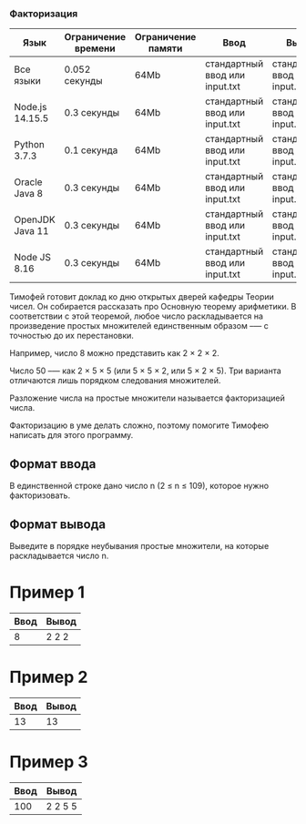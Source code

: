 ### Факторизация

| Язык            | Ограничение времени | Ограничение памяти | Ввод                           | Вывод                          |
| --------------- | ------------------- | ------------------ | ------------------------------ | ------------------------------ |
| Все языки       | 0.052 секунды       | 64Mb               | стандартный ввод или input.txt | стандартный ввод или input.txt |
| Node.js 14.15.5 | 0.3 секунды         | 64Mb               | стандартный ввод или input.txt | стандартный ввод или input.txt |
| Python 3.7.3    | 0.1 секунда         | 64Mb               | стандартный ввод или input.txt | стандартный ввод или input.txt |
| Oracle Java 8   | 0.3 секунды         | 64Mb               | стандартный ввод или input.txt | стандартный ввод или input.txt |
| OpenJDK Java 11 | 0.3 секунды         | 64Mb               | стандартный ввод или input.txt | стандартный ввод или input.txt |
| Node JS 8.16    | 0.3 секунды         | 64Mb               | стандартный ввод или input.txt | стандартный ввод или input.txt |

Тимофей готовит доклад ко дню открытых дверей кафедры Теории чисел. Он собирается рассказать про Основную теорему арифметики. В соответствии с этой теоремой, любое число раскладывается на произведение простых множителей единственным образом –— с точностью до их перестановки.

Например, число 8 можно представить как 2 × 2 × 2.

Число 50 –— как 2 × 5 × 5 (или 5 × 5 × 2, или 5 × 2 × 5). Три варианта отличаются лишь порядком следования множителей.

Разложение числа на простые множители называется факторизацией числа.

Факторизацию в уме делать сложно, поэтому помогите Тимофею написать для этого программу.

## Формат ввода

В единственной строке дано число n (2 ≤ n ≤ 109), которое нужно факторизовать.

## Формат вывода

Выведите в порядке неубывания простые множители, на которые раскладывается число n.

# Пример 1

| Ввод | Вывод |
| ---- | ----- |
| 8    | 2 2 2 |

# Пример 2

| Ввод | Вывод |
| ---- | ----- |
| 13   | 13    |

# Пример 3

| Ввод | Вывод   |
| ---- | ------- |
| 100  | 2 2 5 5 |
